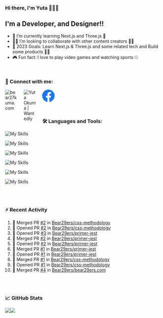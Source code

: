 ### Hi there, I'm Yuta 🤟🏻🐻

## I'm a Developer, and Designer!!

- 🌱 I’m currently learning Next.js and Three.js 🤣
- 👬🏻 I’m looking to collaborate with other content creators 👋🏻
- 🥅 2023 Goals: Learn Next.js & Three.js and some related tech and Build some products 💪🏻
- 🎮 Fun fact: I love to play video games and watching sports ⚾️

<br />

### :wave: Connect with me:

[<img align="left" alt="bear27kuma.com" width="40px" src="https://user-images.githubusercontent.com/39920490/156489586-f125813b-e344-46d6-9306-f5786684b976.jpg" style="margin-right: 20px;" />](https://bear29ers.github.io/)
[<img align="left" alt="Yuta Okuma | Wantedly" width="40px" src="https://user-images.githubusercontent.com/39920490/156489528-fdc520d6-10f1-43b6-8bf8-fadf8dcf1a90.jpg" style="margin-right: 20px;" />](https://www.wantedly.com/id/yuta_okuma_b)
[<img align="left" alt="Yuta Okuma | Facebook" width="40px" src="https://github.com/github/explore/blob/main/topics/facebook/facebook.png?raw=true" style="margin-right: 20px;" />](https://www.facebook.com/kumakuma1129/)

[//]: # '[<img align="left" alt="Yuta Okuma | Instagram" width="40px" src="https://github.com/github/explore/blob/main/topics/instagram/instagram.png?raw=true" />](https://www.instagram.com/bear_27earl/)'

<br />
<br />
<br />
<br />

### :hammer_and_wrench: Languages and Tools:

![My Skills](https://skillicons.dev/icons?i=html,css,sass,tailwind,bootstrap,js)

![My Skills](https://skillicons.dev/icons?i=ts,jquery,react,nextjs,vercel,vue)

![My Skills](https://skillicons.dev/icons?i=nodejs,express,jest,php,laravel,mysql)

![My Skills](https://skillicons.dev/icons?i=docker,git,github,githubactions,aws,linux)

![My Skills](https://skillicons.dev/icons?i=vim,neovim,lua,md,idea,vscode)

![My Skills](https://skillicons.dev/icons?i=atom,webpack,xd,ps,ai,ae)

<br />
<br />

### :zap: Recent Activity

<!--START_SECTION:activity-->

1. 🎉 Merged PR [#2](https://github.com/Bear29ers/css-methodology/pull/2) in [Bear29ers/css-methodology](https://github.com/Bear29ers/css-methodology)
2. 💪 Opened PR [#2](https://github.com/Bear29ers/css-methodology/pull/2) in [Bear29ers/css-methodology](https://github.com/Bear29ers/css-methodology)
3. 💪 Opened PR [#3](https://github.com/Bear29ers/primer-jest/pull/3) in [Bear29ers/primer-jest](https://github.com/Bear29ers/primer-jest)
4. 🎉 Merged PR [#2](https://github.com/Bear29ers/primer-jest/pull/2) in [Bear29ers/primer-jest](https://github.com/Bear29ers/primer-jest)
5. 💪 Opened PR [#2](https://github.com/Bear29ers/primer-jest/pull/2) in [Bear29ers/primer-jest](https://github.com/Bear29ers/primer-jest)
6. 🎉 Merged PR [#1](https://github.com/Bear29ers/primer-jest/pull/1) in [Bear29ers/primer-jest](https://github.com/Bear29ers/primer-jest)
7. 💪 Opened PR [#1](https://github.com/Bear29ers/primer-jest/pull/1) in [Bear29ers/primer-jest](https://github.com/Bear29ers/primer-jest)
8. 🎉 Merged PR [#1](https://github.com/Bear29ers/css-methodology/pull/1) in [Bear29ers/css-methodology](https://github.com/Bear29ers/css-methodology)
9. 💪 Opened PR [#1](https://github.com/Bear29ers/css-methodology/pull/1) in [Bear29ers/css-methodology](https://github.com/Bear29ers/css-methodology)
10. 🎉 Merged PR [#4](https://github.com/Bear29ers/bear29ers.com/pull/4) in [Bear29ers/bear29ers.com](https://github.com/Bear29ers/bear29ers.com)

<!--END_SECTION:activity-->

<br />
<br />

### :chart_with_upwards_trend: GitHub Stats

<div style="display: flex;">
    <a href="https://github.com/Bear29ers">
        <img height="200px;" src="https://github-readme-stats.vercel.app/api?username=Bear29ers&show_icons=true&theme=bear">
    </a>
    <a href="https://github.com/Bear29ers">
        <img height="200px" src="https://github-readme-stats.vercel.app/api/top-langs/?username=Bear29ers&langs_count=6&layout=compact&theme=bear">
    </a>
</div>
